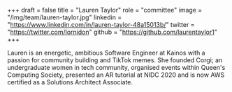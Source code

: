 +++
draft = false
title = "Lauren Taylor"
role = "committee"
image = "/img/team/lauren-taylor.jpg"
linkedin = "https://www.linkedin.com/in/lauren-taylor-48a15013b/"
twitter = "https://twitter.com/lornidon"
github = "https://github.com/laurentaylor1"
+++

Lauren is an energetic, ambitious Software Engineer at Kainos with a passion for community building and TikTok memes. She founded Corgi; an undergraduate women in tech community, organised events within Queen's Computing Society, presented an AR tutorial at NIDC 2020 and is now AWS certified as a Solutions Architect Associate.